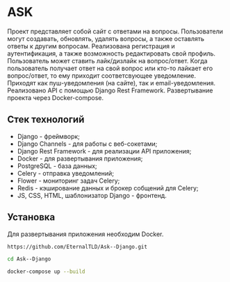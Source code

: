 # ASK
Проект представляет собой сайт с ответами на вопросы. Пользователи могут создавать, обновлять, удалять вопросы, а также оставлять ответы к другим вопросам. Реализована регистрация и аутентификация, а также возможность редактировать свой профиль. Пользователь может ставить лайк/дизлайк на вопрос/ответ. Когда пользователь получает ответ на свой вопрос или кто-то лайкает его вопрос/ответ, то ему приходит соответсвующее уведомление. Приходят как пуш-уведомления (на сайте), так и email-уведомления. Реализовано API с помощью Django Rest Framework. Развертывание проекта через Docker-compose.

## Стек технологий
- Django - фреймворк; 
- Django Channels - для работы с веб-сокетами;
- Django Rest Framework - для реализации API приложения;
- Docker - для развертывания приложения;
- PostgreSQL - база данных;
- Celery - отправка уведомлений;
- Flower - мониторинг задач Celery;
- Redis - кэширование данных и брокер собщений для Celery;
- JS, CSS, HTML, шаблонизатор Django - фронтенд.

## Установка
Для развертывания приложения необходим Docker.
```sh
https://github.com/EternalTLD/Ask--Django.git
```
```sh
cd Ask--Django
```
```sh
docker-compose up --build
```
